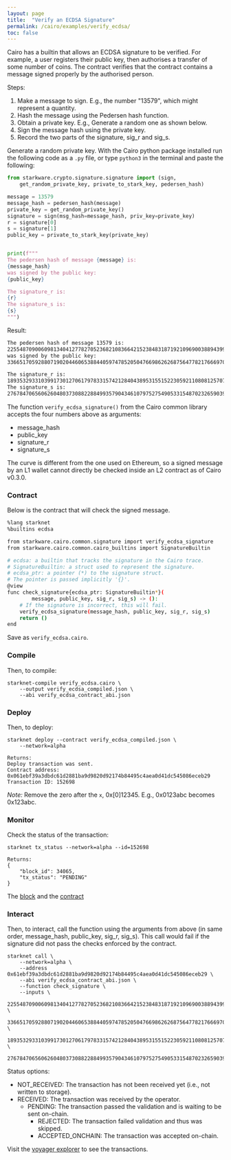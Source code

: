 ```yaml
---
layout: page
title:  "Verify an ECDSA Signature"
permalink: /cairo/examples/verify_ecdsa/
toc: false
---
```


Cairo has a builtin that allows an ECDSA signature to be verified. For example, a user registers
their public key, then authorises a transfer of some number of coins. The contract verifies that
the contract contains a message signed properly by the authorised person.

Steps:
1. Make a message to sign. E.g., the number "13579", which might represent a quantity.
2. Hash the message using the Pedersen hash function.
3. Obtain a private key. E.g., Generate a random one as shown below.
4. Sign the message hash using the private key.
5. Record the two parts of the signature, sig_r and sig_s.

Generate a random private key. With the Cairo python package installed run the following
code as a `.py` file, or type `python3` in the terminal and paste the following:
```py
from starkware.crypto.signature.signature import (sign,
    get_random_private_key, private_to_stark_key, pedersen_hash)

message = 13579
message_hash = pedersen_hash(message)
private_key = get_random_private_key()
signature = sign(msg_hash=message_hash, priv_key=private_key)
r = signature[0]
s = signature[1]
public_key = private_to_stark_key(private_key)


print(f"""
The pedersen hash of message {message} is:
{message_hash}
was signed by the public key:
{public_key}

The signature_r is:
{r}
The signature_s is:
{s}
""")
```
Result:
```sh
The pedersen hash of message 13579 is:
2255487090060981340412778270523682108366421523848318719210969003889439916982
was signed by the public key:
336651705928807190204460653884405974785205047669862626875647782176669707088

The signature_r is:
1893532933103991730127061797833157421284043895315515223059211080812570729772
The signature_s is:
2767847065606260480373088228849935790434610797527549053315487023265903912514
```

The function `verify_ecdsa_signature()` from the Cairo common library
accepts the four numbers above as arguments:

- message_hash
- public_key
- signature_r
- signature_s

The curve is different from the one used on Ethereum, so a signed message by an L1 wallet cannot
directly be checked inside an L2 contract as of Cairo v0.3.0.

### Contract

Below is the contract that will check the signed message.

```sh
%lang starknet
%builtins ecdsa

from starkware.cairo.common.signature import verify_ecdsa_signature
from starkware.cairo.common.cairo_builtins import SignatureBuiltin

# ecdsa: a builtin that tracks the signature in the Cairo trace.
# SignatureBuiltin: a struct used to represent the signature.
# ecdsa_ptr: a pointer (*) to the signature struct.
# The pointer is passed implicitly '{}'.
@view
func check_signature{ecdsa_ptr: SignatureBuiltin*}(
        message, public_key, sig_r, sig_s) -> ():
    # If the signature is incorrect, this will fail.
    verify_ecdsa_signature(message_hash, public_key, sig_r, sig_s)
    return ()
end
```
Save as `verify_ecdsa.cairo`.

### Compile

Then, to compile:
```
starknet-compile verify_ecdsa.cairo \
    --output verify_ecdsa_compiled.json \
    --abi verify_ecdsa_contract_abi.json
```
### Deploy

Then, to deploy:
```
starknet deploy --contract verify_ecdsa_compiled.json \
    --network=alpha

Returns:
Deploy transaction was sent.
Contract address: 0x061ebf39a3dbdc61d2881ba9d9820d92174b84495c4aea0d41dc545086eceb29
Transaction ID: 152698
```

*Note:* Remove the zero after the `x`, 0x[0]12345. E.g., 0x0123abc becomes 0x123abc.

### Monitor

Check the status of the transaction:

```
starknet tx_status --network=alpha --id=152698

Returns:
{
    "block_id": 34065,
    "tx_status": "PENDING"
}
```
The [block](https://voyager.online/block/34065) and the
[contract](https://voyager.online/contract/0x61ebf39a3dbdc61d2881ba9d9820d92174b84495c4aea0d41dc545086eceb29#state)

### Interact

Then, to interact, call the function using the arguments from above (in same order,
message_hash, public_key, sig_r, sig_s). This call would fail if the signature did not pass
the checks enforced by the contract.

```
starknet call \
    --network=alpha \
    --address 0x61ebf39a3dbdc61d2881ba9d9820d92174b84495c4aea0d41dc545086eceb29 \
    --abi verify_ecdsa_contract_abi.json \
    --function check_signature \
    --inputs \
    2255487090060981340412778270523682108366421523848318719210969003889439916982 \
    336651705928807190204460653884405974785205047669862626875647782176669707088 \
    1893532933103991730127061797833157421284043895315515223059211080812570729772 \
    2767847065606260480373088228849935790434610797527549053315487023265903912514
```

Status options:

- NOT_RECEIVED: The transaction has not been received yet (i.e., not written to storage).
- RECEIVED: The transaction was received by the operator.
    - PENDING: The transaction passed the validation and is waiting to be sent on-chain.
        - REJECTED: The transaction failed validation and thus was skipped.
        - ACCEPTED_ONCHAIN: The transaction was accepted on-chain.


Visit the [voyager explorer](https://voyager.online/) to see the transactions.